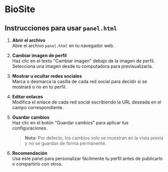 # BioSite

## Instrucciones para usar `panel.html`

1. **Abrir el archivo**  
   Abre el archivo `panel.html` en tu navegador web.

2. **Cambiar imagen de perfil**  
   Haz clic en el texto "Cambiar imagen" debajo de la imagen de perfil. Selecciona una imagen desde tu computadora para previsualizarla.

3. **Mostrar u ocultar redes sociales**  
   Marca o desmarca la casilla de cada red social para decidir si se mostrará o no en tu perfil.

4. **Editar enlaces**  
   Modifica el enlace de cada red social escribiendo la URL deseada en el campo correspondiente.

5. **Guardar cambios**  
   Haz clic en el botón "Guardar cambios" para aplicar tus configuraciones.  
   > **Nota:** Por defecto, los cambios solo se muestran en la vista previa y no se guardan de forma permanente.

6. **Recomendación**  
   Usa este panel para personalizar fácilmente tu perfil antes de publicarlo o compartirlo con otros.
